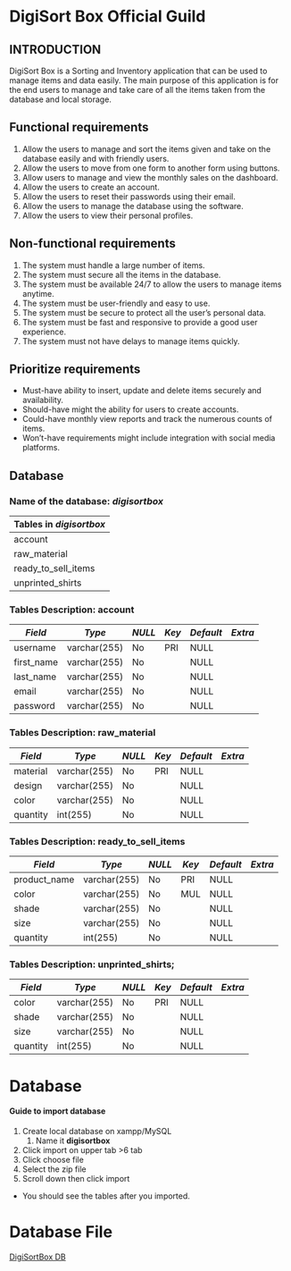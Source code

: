 # DigiSort Box Official Guild

## INTRODUCTION
  DigiSort Box is a Sorting and Inventory application that can be used to manage items and data easily. The 
  main purpose of this application is for the end users to manage and take care of all the items taken from 
  the database and local storage.
  
## **Functional requirements**
  1. Allow the users to manage and sort the items given and take on the database easily and with 
  friendly users.
  2. Allow the users to move from one form to another form using buttons.
  3. Allow users to manage and view the monthly sales on the dashboard.
  4. Allow the users to create an account.
  5. Allow the users to reset their passwords using their email.
  6. Allow the users to manage the database using the software.
  7. Allow the users to view their personal profiles.

## **Non-functional requirements**
  1. The system must handle a large number of items.
  2. The system must secure all the items in the database.
  3. The system must be available 24/7 to allow the users to manage items anytime.
  4. The system must be user-friendly and easy to use.
  5. The system must be secure to protect all the user’s personal data.
  6. The system must be fast and responsive to provide a good user experience.
  7. The system must not have delays to manage items quickly.
  
## **Prioritize requirements**

* Must-have ability to insert, update and delete items securely and availability.
* Should-have might the ability for users to create accounts.
* Could-have monthly view reports and track the numerous counts of items.
* Won’t-have requirements might include integration with social media platforms.

## **Database**

### Name of the database: ***digisortbox***

Tables in ***digisortbox***    |
------------------------------ |
account                        |
raw_material                   |
ready_to_sell_items            |
unprinted_shirts               |

### Tables Description: account ###
***Field***                    | ***Type***      | ***NULL***      | ***Key***      | ***Default***      | ***Extra***      |
------------------------------ |-----------------|-----------------|----------------|--------------------|------------------|
username                       | varchar(255)    | No              | PRI            | NULL               |                  |
first_name                     | varchar(255)    | No              |                | NULL               |                  |
last_name                      | varchar(255)    | No              |                | NULL               |                  |
email                          | varchar(255)    | No              |                | NULL               |                  |
password                       | varchar(255)    | No              |                | NULL               |                  |

### Tables Description: raw_material ###
***Field***                    | ***Type***      | ***NULL***      | ***Key***      | ***Default***      | ***Extra***      |
------------------------------ |-----------------|-----------------|----------------|--------------------|------------------|
material                       | varchar(255)    | No              | PRI            | NULL               |                  |
design                         | varchar(255)    | No              |                | NULL               |                  |
color                          | varchar(255)    | No              |                | NULL               |                  |
quantity                       | int(255)        | No              |                | NULL               |                  |

### Tables Description: ready_to_sell_items ###
***Field***                    | ***Type***      | ***NULL***      | ***Key***      | ***Default***      | ***Extra***      |
------------------------------ |-----------------|-----------------|----------------|--------------------|------------------|
product_name                   | varchar(255)    | No              | PRI            | NULL               |                  |
color                          | varchar(255)    | No              | MUL            | NULL               |                  |
shade                          | varchar(255)    | No              |                | NULL               |                  |
size                           | varchar(255)    | No              |                | NULL               |                  |
quantity                       | int(255)        | No              |                | NULL               |                  |

### Tables Description: unprinted_shirts; ###
***Field***                    | ***Type***      | ***NULL***      | ***Key***      | ***Default***      | ***Extra***      |
------------------------------ |-----------------|-----------------|----------------|--------------------|------------------|
color                          | varchar(255)    | No              | PRI            | NULL               |                  |
shade                          | varchar(255)    | No              |                | NULL               |                  |
size                           | varchar(255)    | No              |                | NULL               |                  |
quantity                       | int(255)        | No              |                | NULL               |                  |


# Database #
#### Guide to import database ####

1. Create local database on xampp/MySQL
    1. Name it **digisortbox**
2. Click import on upper tab >6 tab
3. Click choose file
4. Select the zip file
5. Scroll down then click import

* You should see the tables after you imported.

# Database File # 
[DigiSortBox DB](https://github.com/JshMaxer/DigiSort-BOX-Official-Guild-/files/11452043/digisortbox.sql.gz)



